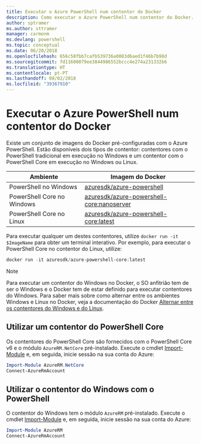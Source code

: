 ```yaml
---
title: Executar o Azure PowerShell num contentor do Docker
description: Como executar o Azure PowerShell num contentor do Docker.
author: sptramer
ms.author: sttramer
manager: carmonm
ms.devlang: powershell
ms.topic: conceptual
ms.date: 06/20/2018
ms.openlocfilehash: 656c58fbb7cafb539736a0083d6aed1f46b7b98d
ms.sourcegitcommit: fd11600079ee3844986552bccc4e274a231332b6
ms.translationtype: HT
ms.contentlocale: pt-PT
ms.lasthandoff: 08/02/2018
ms.locfileid: "39367910"
---
```

# <a name="run-azure-powershell-in-a-docker-container"></a>Executar o Azure PowerShell num contentor do Docker

Existe um conjunto de imagens do Docker pré-configuradas com o Azure PowerShell. Estão disponíveis dois tipos de contentor: contentores com o PowerShell tradicional em execução no Windows e um contentor com o PowerShell Core em execução no Windows ou Linux.

| Ambiente | Imagem do Docker |
|-------------|--------------|
| PowerShell no Windows | [azuresdk/azure-powershell](https://hub.docker.com/r/azuresdk/azure-powershell/) |
| PowerShell Core no Windows | [azuresdk/azure-powershell-core:nanoserver](https://hub.docker.com/r/azuresdk/azure-powershell-core/) |
| PowerShell Core no Linux | [azuresdk/azure-powershell-core:latest](https://hub.docker.com/r/azuresdk/azure-powershell-core/) |

Para executar qualquer um destes contentores, utilize `docker run -it $ImageName` para obter um terminal interativo. Por exemplo, para executar o PowerShell Core no contentor do Linux, utilize:

```powershell
docker run -it azuresdk/azure-powershell-core:latest
```

> [!NOTE]
> Para executar um contentor do Windows no Docker, o SO anfitrião tem de ser o Windows e o Docker tem de estar definido para executar contentores do Windows. Para saber mais sobre como alternar entre os ambientes Windows e Linux no Docker, veja a documentação do Docker [Alternar entre os contentores do Windows e do Linux](https://docs.docker.com/docker-for-windows/#switch-between-windows-and-linux-containers).

## <a name="use-a-powershell-core-container"></a>Utilizar um contentor do PowerShell Core

Os contentores do PowerShell Core são fornecidos com o PowerShell Core v6 e o módulo `AzureRM.NetCore` pré-instalado. Execute o cmdlet [Import-Module](/powershell/module/microsoft.powershell.core/import-module) e, em seguida, inicie sessão na sua conta do Azure:

```powershell
Import-Module AzureRM.NetCore
Connect-AzureRmAccount
```

## <a name="use-the-windows-container-with-powershell"></a>Utilizar o contentor do Windows com o PowerShell

O contentor do Windows tem o módulo `AzureRM` pré-instalado. Execute o cmdlet [Import-Module](/powershell/module/microsoft.powershell.core/import-module) e, em seguida, inicie sessão na sua conta do Azure:

```powershell
Import-Module AzureRM
Connect-AzureRmAccount
```